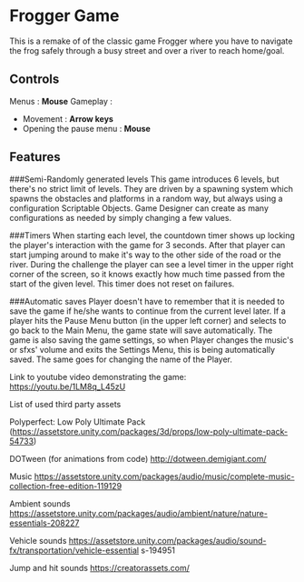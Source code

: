 # Frogger Game

This is a remake of of the classic game Frogger where you have to navigate the frog safely through a busy street and over a river to reach home/goal. 

## Controls

Menus : **Mouse**
Gameplay :
 - Movement : **Arrow keys**
 - Opening the pause menu : **Mouse**

## Features

###Semi-Randomly generated levels
This game introduces 6 levels, but there's no strict limit of levels. They are driven by a spawning system which spawns the obstacles and platforms in a random way, but always using a configuration Scriptable Objects. Game Designer can create as many configurations as needed by simply changing a few values.

###Timers
When starting each level, the countdown timer shows up locking the player's interaction with the game for 3 seconds. After that player can start jumping around to make it's way to the other side of the road or the river.
During the challenge the player can see a level timer in the upper right corner of the screen, so it knows exactly how much time passed from the start of the given level. This timer does not reset on failures.

###Automatic saves
Player doesn't have to remember that it is needed to save the game if he/she wants to continue from the current level later. If a player hits the Pause Menu button (in the upper left corner) and selects to go back to the Main Menu, the game state will save automatically.
The game is also saving the game settings, so when Player changes the music's or sfxs' volume and exits the Settings Menu, this is being automatically saved. The same goes for changing the name of the Player.

Link to youtube video demonstrating the game: https://youtu.be/1LM8q_L45zU

List of used third party assets 

Polyperfect: Low Poly Ultimate Pack
(https://assetstore.unity.com/packages/3d/props/low-poly-ultimate-pack-54733) 

DOTween (for animations from code)
http://dotween.demigiant.com/

Music
https://assetstore.unity.com/packages/audio/music/complete-music-collection-free-edition-119129

Ambient sounds
https://assetstore.unity.com/packages/audio/ambient/nature/nature-essentials-208227 

Vehicle sounds
https://assetstore.unity.com/packages/audio/sound-fx/transportation/vehicle-essential s-194951 

Jump and hit sounds
https://creatorassets.com/ 
